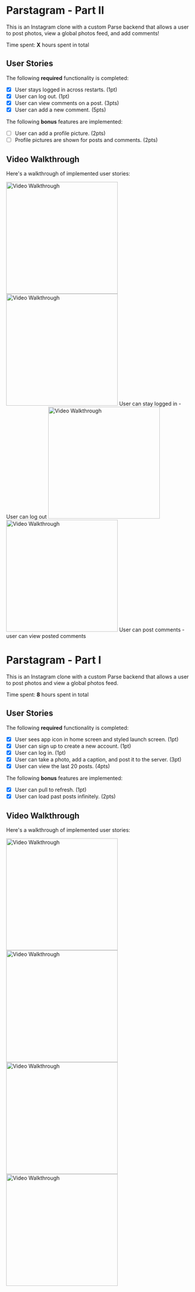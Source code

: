 # Parstagram - Part II

This is an Instagram clone with a custom Parse backend that allows a user to post photos, view a global photos feed, and add comments!

Time spent: **X** hours spent in total

## User Stories

The following **required** functionality is completed:

- [X] User stays logged in across restarts. (1pt)
- [X] User can log out. (1pt)
- [X] User can view comments on a post. (3pts)
- [X] User can add a new comment. (5pts)

The following **bonus** features are implemented:

- [ ] User can add a profile picture. (2pts)
- [ ] Profile pictures are shown for posts and comments. (2pts)

## Video Walkthrough

Here's a walkthrough of implemented user stories:

<img src='https://github.com/nlawliet6/iOS-CodePath/blob/main/Parstagram/walkthrough2-1.gif' title='Video Walkthrough' width='300' alt='Video Walkthrough' /><img src='https://github.com/nlawliet6/iOS-CodePath/blob/main/Parstagram/walkthrough2-2.gif' title='Video Walkthrough' width='300' alt='Video Walkthrough' />
User can stay logged in - User can log out
<img src='https://github.com/nlawliet6/iOS-CodePath/blob/main/Parstagram/walkthrough2-3.gif' title='Video Walkthrough' width='300' alt='Video Walkthrough' /><img src='https://github.com/nlawliet6/iOS-CodePath/blob/main/Parstagram/walkthrough2-4.gif' title='Video Walkthrough' width='300' alt='Video Walkthrough' />
User can post comments - user can view posted comments


# Parstagram - Part I

This is an Instagram clone with a custom Parse backend that allows a user to post photos and view a global photos feed.

Time spent: **8** hours spent in total

## User Stories

The following **required** functionality is completed:

- [X] User sees app icon in home screen and styled launch screen. (1pt)
- [X] User can sign up to create a new account. (1pt)
- [X] User can log in. (1pt)
- [X] User can take a photo, add a caption, and post it to the server. (3pt)
- [X] User can view the last 20 posts. (4pts)

The following **bonus** features are implemented:

- [X] User can pull to refresh. (1pt)
- [X] User can load past posts infinitely. (2pts)

## Video Walkthrough

Here's a walkthrough of implemented user stories:

<img src='https://github.com/nlawliet6/iOS-CodePath/blob/main/Parstagram/walkthrough1-1.gif' title='Video Walkthrough' width='300' alt='Video Walkthrough' /><img src='https://github.com/nlawliet6/iOS-CodePath/blob/main/Parstagram/walkthrough1-2.gif' title='Video Walkthrough' width='300' alt='Video Walkthrough' /><img src='https://github.com/nlawliet6/iOS-CodePath/blob/main/Parstagram/walkthrough1-3.gif' title='Video Walkthrough' width='300' alt='Video Walkthrough' /><img src='https://github.com/nlawliet6/iOS-CodePath/blob/main/Parstagram/walkthrough1-4.gif' title='Video Walkthrough' width='300' alt='Video Walkthrough' />
